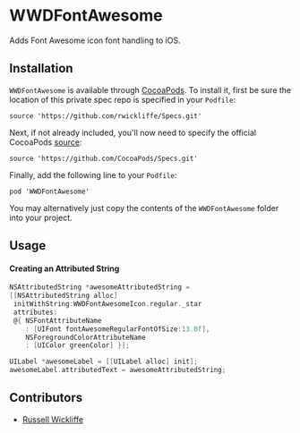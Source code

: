 # WWDFontAwesome

Adds Font Awesome icon font handling to iOS.

## Installation

`WWDFontAwesome` is available through [CocoaPods](http://cocoapods.org). To install
it, first be sure the location of this private spec repo is specified in your `Podfile`:

```
source 'https://github.com/rwickliffe/Specs.git'
```

Next, if not already included, you'll now need to specify the official CocoaPods [source](https://guides.cocoapods.org/syntax/podfile.html#source):

```
source 'https://github.com/CocoaPods/Specs.git'
```

Finally, add the following line to your `Podfile`:

```
pod 'WWDFontAwesome'
```

You may alternatively just copy the contents of the `WWDFontAwesome` folder into your project.

## Usage

#### Creating an Attributed String

```objective-c
NSAttributedString *awesomeAttributedString =
[[NSAttributedString alloc]
 initWithString:WWDFontAwesomeIcon.regular._star
 attributes:
 @{ NSFontAttributeName
    : [UIFont fontAwesomeRegularFontOfSize:13.0f],
    NSForegroundColorAttributeName
    : [UIColor greenColor] }];

UILabel *awesomeLabel = [[UILabel alloc] init];
awesomeLabel.attributedText = awesomeAttributedString;
```

## Contributors

* [Russell Wickliffe](https://github.com/rwickliffe)
